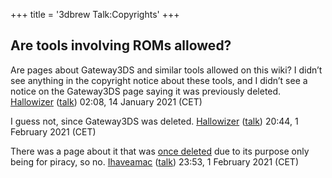 +++
title = '3dbrew Talk:Copyrights'
+++

## Are tools involving ROMs allowed?

Are pages about Gateway3DS and similar tools allowed on this wiki? I
didn’t see anything in the copyright notice about these tools, and I
didn’t see a notice on the Gateway3DS page saying it was previously
deleted. [Hallowizer](User:Hallowizer "wikilink")
([talk](User_talk:Hallowizer "wikilink")) 02:08, 14 January 2021 (CET)

I guess not, since Gateway3DS was deleted.
[Hallowizer](User:Hallowizer "wikilink")
([talk](User_talk:Hallowizer "wikilink")) 20:44, 1 February 2021 (CET)


There was a page about it that was [once
deleted](https://www.3dbrew.org/wiki/Special:Log?page=Gateway_3DS) due
to its purpose only being for piracy, so no.
[Ihaveamac](User:Ihaveamac "wikilink")
([talk](User_talk:Ihaveamac "wikilink")) 23:53, 1 February 2021 (CET)